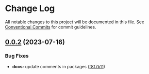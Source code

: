 # Change Log

All notable changes to this project will be documented in this file.
See [Conventional Commits](https://conventionalcommits.org) for commit guidelines.

## [0.0.2](https://github.com/Kedon/brkedon/compare/v0.0.1...v0.0.2) (2023-07-16)


### Bug Fixes

* **docs:** update comments in packages ([f817b11](https://github.com/Kedon/brkedon/commit/f817b116bf75c2347a6efce1cf0daa2d59f722a1))
